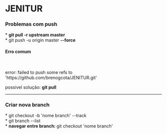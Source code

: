 # JENITUR


<h3>
Problemas com push
</h3>
 <span>* <strong> git pull -r upstream master </strong></span>
 <br><span>* git push -u origin master <strong> --force </strong></span><br>
 <h4><strong> Erro comum </strong> </h4>
 <br><p color="red"> error: failed to push some refs to 'https://github.com/brenogcota/JENITUR.git'</p>
 <span> possivel solução: <strong>git pull</strong> </span>
 <hr>
<h3>
<strong>Criar nova branch</strong>
</h3>
 <span>*  git checkout -b 'nome branch' --track</span>
 <br>
 <span>* git branch --list </span>
 <br>
 <span>* <strong> navegar entre branch: </strong> git checkout 'nome branch' </span>
 
 
 
 
 
 
